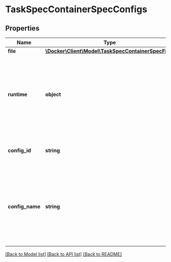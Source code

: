 # TaskSpecContainerSpecConfigs

## Properties
Name | Type | Description | Notes
------------ | ------------- | ------------- | -------------
**file** | [**\Docker\Client\Model\TaskSpecContainerSpecFile1**](TaskSpecContainerSpecFile1.md) |  | [optional] 
**runtime** | **object** | Runtime represents a target that is not mounted into the container but is used by the task  &lt;p&gt;&lt;br /&gt;&lt;p&gt;  &gt; **Note**: &#x60;Configs.File&#x60; and &#x60;Configs.Runtime&#x60; are mutually &gt; exclusive | [optional] 
**config_id** | **string** | ConfigID represents the ID of the specific config that we&#x27;re referencing. | [optional] 
**config_name** | **string** | ConfigName is the name of the config that this references, but this is just provided for lookup/display purposes. The config in the reference will be identified by its ID. | [optional] 

[[Back to Model list]](../../README.md#documentation-for-models) [[Back to API list]](../../README.md#documentation-for-api-endpoints) [[Back to README]](../../README.md)

